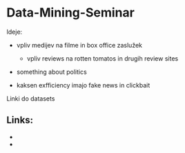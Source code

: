 # Data-Mining-Seminar


Ideje:
 - vpliv medijev na filme in box office zaslužek
    - vpliv reviews na rotten tomatos in drugih review sites
  
 - something about politics
 
 - kaksen exfficiency imajo fake news in clickbait


Linki do datasets

Links:
 -
 
 -
 
 -
